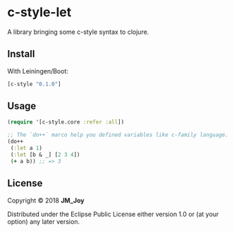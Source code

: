 # c-style-let

A library bringing some c-style syntax to clojure.

## Install

With Leiningen/Boot:

```clojure
[c-style "0.1.0"]
```

## Usage

```clojure
(require '[c-style.core :refer :all])

;; The `do++` marco help you defined variables like c-family language.
(do++
 (:let a 1)
 (:let [b & _] [2 3 4])
 (+ a b)) ;; => 3

```

## License

Copyright © 2018 ____JM_Joy____

Distributed under the Eclipse Public License either version 1.0 or (at
your option) any later version.
